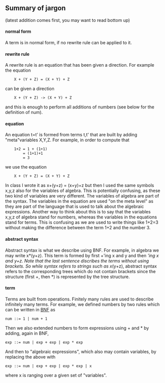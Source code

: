 ## Summary of jargon

(latest addition comes first, you may want to read bottom up)

#### normal form

A term is in normal form, if no rewrite rule can be applied to it.

#### rewrite rule

A rewrite rule is an equation that has been given a direction. For example the equation

        X + (Y + Z) = (X + Y) + Z
        
can be given a direction 

        X + (Y + Z) -> (X + Y) + Z
        
and this is enough to perform all additions of numbers (see below for the definition of num).

#### equation

An equation t=t' is formed from terms t,t' that are built by adding "meta"variables X,Y,Z. For example, in order to compute that

        1+2 = 1 + (1+1)
            = (1+1)+1
            = 3
            
we use the equation

        X + (Y + Z) = (X + Y) + Z
        
In class I wrote it as x+(y+z) = (x+y)+z but then I used the same symbols x,y,z also for the variables of algebra. This is potentially confusing, as these two kind of variables are very different. The variables of algebra are part of the syntax. The variables in the equation are used "on the meta level" as they are part of the language that is used to talk about the algebraic expressions. Another way to think about this is to say that the variables x,y,z of algebra stand for numbers, whereas the variables in the equations stand for terms. This is confusing as we are used to write things like 1+2=3 without making the difference between the term 1+2 and the number 3.


#### abstract syntax

Abstract syntax is what we describe using BNF. For example, in algebra we may write x*(y+z). This term is formed by first +'ing x and y and then *'ing x and y+z. Note that the last sentence discribes the terms without using brackets. So while syntax refers to strings such as x*(y+z), abstract syntax refers to the corresponding trees which do not contain brackets since the structure (first +, then *) is represented by the tree structure. 


#### term

Terms are built from operations. Finitely many rules are used to describe infinitely many terms.
For example, we defined numbers by two rules which can be written in [BNF](https://en.wikipedia.org/wiki/Backus–Naur_form) as

    num ::= 1 | num + 1

Then we also extended numbers to form expressions using + and * by adding, again in BNF,

    exp ::= num | exp + exp | exp * exp

And then to "algebraic expressions", which also may contain variables, by replacing the above with

    exp ::= num | exp + exp | exp * exp | x

where x is ranging over a given set of "variables".

